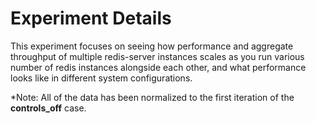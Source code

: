 # Experiment Details

This experiment focuses on seeing how performance and aggregate throughput of multiple redis-server instances
scales as you run various number of redis instances alongside each other, and what performance looks like in different system configurations.


*Note: All of the data has been normalized to the first iteration of the __controls_off__ case.
